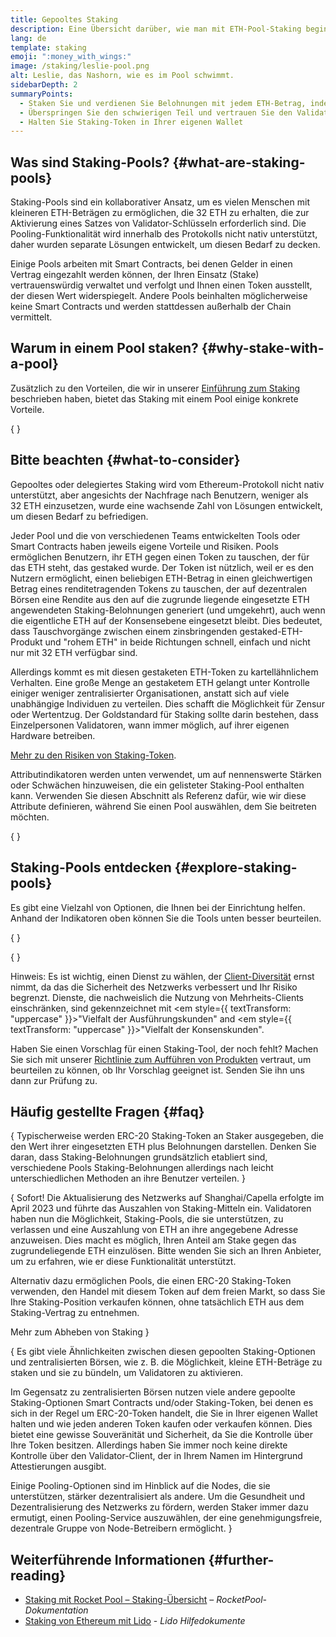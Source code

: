 ```yaml
---
title: Gepooltes Staking
description: Eine Übersicht darüber, wie man mit ETH-Pool-Staking beginnen kann
lang: de
template: staking
emoji: ":money_with_wings:"
image: /staking/leslie-pool.png
alt: Leslie, das Nashorn, wie es im Pool schwimmt.
sidebarDepth: 2
summaryPoints:
  - Staken Sie und verdienen Sie Belohnungen mit jedem ETH-Betrag, indem Sie Ihre Kräfte mit anderen bündeln
  - Überspringen Sie den schwierigen Teil und vertrauen Sie den Validator-Betrieb einem Drittanbieter an
  - Halten Sie Staking-Token in Ihrer eigenen Wallet
---
```


## Was sind Staking-Pools? {#what-are-staking-pools}

Staking-Pools sind ein kollaborativer Ansatz, um es vielen Menschen mit kleineren ETH-Beträgen zu ermöglichen, die 32 ETH zu erhalten, die zur Aktivierung eines Satzes von Validator-Schlüsseln erforderlich sind. Die Pooling-Funktionalität wird innerhalb des Protokolls nicht nativ unterstützt, daher wurden separate Lösungen entwickelt, um diesen Bedarf zu decken.

Einige Pools arbeiten mit Smart Contracts, bei denen Gelder in einen Vertrag eingezahlt werden können, der Ihren Einsatz (Stake) vertrauenswürdig verwaltet und verfolgt und Ihnen einen Token ausstellt, der diesen Wert widerspiegelt. Andere Pools beinhalten möglicherweise keine Smart Contracts und werden stattdessen außerhalb der Chain vermittelt.

## Warum in einem Pool staken? {#why-stake-with-a-pool}

Zusätzlich zu den Vorteilen, die wir in unserer [Einführung zum Staking](/staking/) beschrieben haben, bietet das Staking mit einem Pool einige konkrete Vorteile.

<CardGrid>
  <Card title="Niedrige Eintrittsbarrieren" emoji="🐟" description="Not a whale? No problem. Most staking pools let you stake virtually any amount of ETH by joining forces with other stakers, unlike staking solo which requires 32 ETH." />
  <Card title="Staken Sie noch heute" emoji=":stopwatch:" description="Staking with a pool is as easy as a token swap. No need to worry about hardware setup and node maintenance. Pools allow you to deposit your ETH which enables node operators to run validators. Rewards are then distributed to contributors minus a fee for node operations." />
  <Card title="Staking-Token" emoji=":droplet:" description="Many staking pools provide a token that represents a claim on your staked ETH and the rewards it generates. This allows you to make use of your staked ETH, e.g. as collateral in DeFi applications." />
</CardGrid>

{
<StakingComparison page="pools" />
}

## Bitte beachten {#what-to-consider}

Gepooltes oder delegiertes Staking wird vom Ethereum-Protokoll nicht nativ unterstützt, aber angesichts der Nachfrage nach Benutzern, weniger als 32 ETH einzusetzen, wurde eine wachsende Zahl von Lösungen entwickelt, um diesen Bedarf zu befriedigen.

Jeder Pool und die von verschiedenen Teams entwickelten Tools oder Smart Contracts haben jeweils eigene Vorteile und Risiken. Pools ermöglichen Benutzern, ihr ETH gegen einen Token zu tauschen, der für das ETH steht, das gestaked wurde. Der Token ist nützlich, weil er es den Nutzern ermöglicht, einen beliebigen ETH-Betrag in einen gleichwertigen Betrag eines renditetragenden Tokens zu tauschen, der auf dezentralen Börsen eine Rendite aus den auf die zugrunde liegende eingesetzte ETH angewendeten Staking-Belohnungen generiert (und umgekehrt), auch wenn die eigentliche ETH auf der Konsensebene eingesetzt bleibt. Dies bedeutet, dass Tauschvorgänge zwischen einem zinsbringenden gestaked-ETH-Produkt und "rohem ETH" in beide Richtungen schnell, einfach und nicht nur mit 32 ETH verfügbar sind.

Allerdings kommt es mit diesen gestaketen ETH-Token zu kartellähnlichem Verhalten. Eine große Menge an gestaketem ETH gelangt unter Kontrolle einiger weniger zentralisierter Organisationen, anstatt sich auf viele unabhängige Individuen zu verteilen. Dies schafft die Möglichkeit für Zensur oder Wertentzug. Der Goldstandard für Staking sollte darin bestehen, dass Einzelpersonen Validatoren, wann immer möglich, auf ihrer eigenen Hardware betreiben.

[Mehr zu den Risiken von Staking-Token](https://notes.ethereum.org/@djrtwo/risks-of-lsd).

Attributindikatoren werden unten verwendet, um auf nennenswerte Stärken oder Schwächen hinzuweisen, die ein gelisteter Staking-Pool enthalten kann. Verwenden Sie diesen Abschnitt als Referenz dafür, wie wir diese Attribute definieren, während Sie einen Pool auswählen, dem Sie beitreten möchten.

{
<StakingConsiderations page="pools" />
}

## Staking-Pools entdecken {#explore-staking-pools}

Es gibt eine Vielzahl von Optionen, die Ihnen bei der Einrichtung helfen. Anhand der Indikatoren oben können Sie die Tools unten besser beurteilen.

{
<ProductDisclaimer />
}

{
<StakingProductsCardGrid category="pools" />
}

Hinweis: Es ist wichtig, einen Dienst zu wählen, der [Client-Diversität](/developers/docs/nodes-and-clients/client-diversity/) ernst nimmt, da das die Sicherheit des Netzwerks verbessert und Ihr Risiko begrenzt. Dienste, die nachweislich die Nutzung von Mehrheits-Clients einschränken, sind gekennzeichnet mit <em style={{ textTransform: "uppercase" }}>"Vielfalt der Ausführungskunden"</em> and <em style={{ textTransform: "uppercase" }}>"Vielfalt der Konsenskunden"</em>.

Haben Sie einen Vorschlag für einen Staking-Tool, der noch fehlt? Machen Sie sich mit unserer [Richtlinie zum Aufführen von Produkten](/contributing/adding-staking-products/) vertraut, um beurteilen zu können, ob Ihr Vorschlag geeignet ist. Senden Sie ihn uns dann zur Prüfung zu.

## Häufig gestellte Fragen {#faq}

{
<ExpandableCard title="Wie erhalte ich Belohnungen?">
Typischerweise werden ERC-20 Staking-Token an Staker ausgegeben, die den Wert ihrer eingesetzten ETH plus Belohnungen darstellen. Denken Sie daran, dass Staking-Belohnungen grundsätzlich etabliert sind, verschiedene Pools Staking-Belohnungen allerdings nach leicht unterschiedlichen Methoden an ihre Benutzer verteilen.
</ExpandableCard>
}

{
<ExpandableCard title="Wann kann ich meinen Einsatz zurückziehen?">
Sofort! Die Aktualisierung des Netzwerks auf Shanghai/Capella erfolgte im April 2023 und führte das Auszahlen von Staking-Mitteln ein. Validatoren haben nun die Möglichkeit, Staking-Pools, die sie unterstützen, zu verlassen und eine Auszahlung von ETH an ihre angegebene Adresse anzuweisen. Dies macht es möglich, Ihren Anteil am Stake gegen das zugrundeliegende ETH einzulösen. Bitte wenden Sie sich an Ihren Anbieter, um zu erfahren, wie er diese Funktionalität unterstützt.

Alternativ dazu ermöglichen Pools, die einen ERC-20 Staking-Token verwenden, den Handel mit diesem Token auf dem freien Markt, so dass Sie Ihre Staking-Position verkaufen können, ohne tatsächlich ETH aus dem Staking-Vertrag zu entnehmen.

<ButtonLink to="/staking/withdrawals/">Mehr zum Abheben von Staking</ButtonLink>
</ExpandableCard>
}

{
<ExpandableCard title="Ist dies anders als Staking auf meiner Börse?">
Es gibt viele Ähnlichkeiten zwischen diesen gepoolten Staking-Optionen und zentralisierten Börsen, wie z. B. die Möglichkeit, kleine ETH-Beträge zu staken und sie zu bündeln, um Validatoren zu aktivieren.

Im Gegensatz zu zentralisierten Börsen nutzen viele andere gepoolte Staking-Optionen Smart Contracts und/oder Staking-Token, bei denen es sich in der Regel um ERC-20-Token handelt, die Sie in Ihrer eigenen Wallet halten und wie jeden anderen Token kaufen oder verkaufen können. Dies bietet eine gewisse Souveränität und Sicherheit, da Sie die Kontrolle über Ihre Token besitzen. Allerdings haben Sie immer noch keine direkte Kontrolle über den Validator-Client, der in Ihrem Namen im Hintergrund Attestierungen ausgibt.

Einige Pooling-Optionen sind im Hinblick auf die Nodes, die sie unterstützen, stärker dezentralisiert als andere. Um die Gesundheit und Dezentralisierung des Netzwerks zu fördern, werden Staker immer dazu ermutigt, einen Pooling-Service auszuwählen, der eine genehmigungsfreie, dezentrale Gruppe von Node-Betreibern ermöglicht.
</ExpandableCard>
}

## Weiterführende Informationen {#further-reading}

- [Staking mit Rocket Pool – Staking-Übersicht](https://docs.rocketpool.net/guides/staking/overview.html) – _RocketPool-Dokumentation_
- [Staking von Ethereum mit Lido](https://help.lido.fi/en/collections/2947324-staking-ethereum-with-lido) - _Lido Hilfedokumente_

